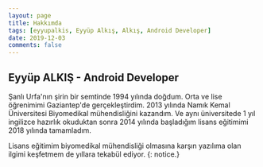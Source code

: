 ```yaml
---
layout: page
title: Hakkımda
tags: [eyyupalkis, Eyyüp Alkış, Alkış, Android Developer]
date: 2019-12-03
comments: false
---
```


## Eyyüp ALKIŞ - Android Developer

Şanlı Urfa'nın şirin bir semtinde 1994 yılında doğdum. Orta ve lise öğrenimimi Gaziantep'de gerçekleştirdim. 2013 yılında Namık Kemal Üniversitesi Biyomedikal mühendisliğini kazandım. Ve aynı üniversitede 1 yıl ingilizce hazırlık okuduktan sonra 2014 yılında başladığım lisans eğitimimi 2018 yılında tamamladım. 

Lisans eğitimim biyomedikal mühendisliği olmasına karşın yazılıma olan ilgimi keşfetmem de
yıllara tekabül ediyor. {: notice.}


